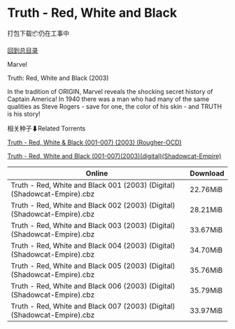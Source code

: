 # Truth - Red, White and Black

打包下载📦仍在工事中

[回到总目录](/Catalogs.md)

Marvel

Truth: Red, White and Black (2003)

In the tradition of ORIGIN, Marvel reveals the shocking secret history of Captain America! In 1940 there was a man who had many of the same qualities as Steve Rogers - save for one, the color of his skin - and TRUTH is his story!





相关种子⬇Related Torrents

[Truth - Red, White & Black (001-007) (2003) (Rougher-OCD)](https://github.com/alicewish/markdown/blob/master/torrent/Truth---Red--White---Black--001-007---2003---Rougher-OCD.md)

[Truth - Red, White and Black (001-007)(2003)(digital)(Shadowcat-Empire)](https://github.com/alicewish/markdown/blob/master/torrent/Truth---Red--White-and-Black--001-007--2003--digital--Shadowcat-Empire.md)

Online | Download
--- | ---
Truth - Red, White and Black 001 (2003) (Digital) (Shadowcat-Empire).cbz | 22.76MiB
Truth - Red, White and Black 002 (2003) (Digital) (Shadowcat-Empire).cbz | 28.21MiB
Truth - Red, White and Black 003 (2003) (Digital) (Shadowcat-Empire).cbz | 33.67MiB
Truth - Red, White and Black 004 (2003) (Digital) (Shadowcat-Empire).cbz | 34.70MiB
Truth - Red, White and Black 005 (2003) (Digital) (Shadowcat-Empire).cbz | 35.76MiB
Truth - Red, White and Black 006 (2003) (Digital) (Shadowcat-Empire).cbz | 35.79MiB
Truth - Red, White and Black 007 (2003) (Digital) (Shadowcat-Empire).cbz | 33.97MiB